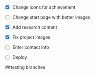 - [X] Change icons for achievement
- [ ] Change start page with better images
- [X] Add research content
- [X] Fix project images
- [ ] Enter contact info
- [ ] Deploy


##testing branches